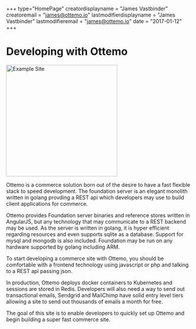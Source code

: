 +++
type="HomePage"
creatordisplayname = "James  Vastbinder"
creatoremail = "james@ottemo.io"
lastmodifierdisplayname = "James Vastbinder"
lastmodifieremail = "james@ottemo.io"
date =  "2017-01-12"
+++

# Developing with Ottemo
<img src="/images/richkids.png" alt="Example Site" height=300px>

Ottemo is a commerce solution born out of the desire to have a fast flexible
stack to speed development. The foundation server is an elegant monolith written
in golang provding a REST api which developers may use to build client
applications for commerce.

Ottemo provides Foundation server binaries and reference stores written in AngularJS,
but any technology that may communicate to a REST backend may be used. As the server
is written in golang, it is hyper efficient regarding resources and even supports
sqlite as a database. Support for mysql and mongodb is also included.  Foundation
may be run on any hardware supported by golang including ARM.

To start developing a commerce site with Ottemo, you should be comfortable with a
frontend technology using javascript or php and talking to a REST api passing json.

In production, Ottemo deploys docker containers to Kubernetes and sessions are stored
in Redis. Developers will also need a way to send out transactional emails, Sendgrid
and MailChimp have solid entry level tiers allowing a site to send out thousands of
emails a month for free.

The goal of this site is to enable developers to quickly set up Ottemo and begin building
a super fast commerce site.
